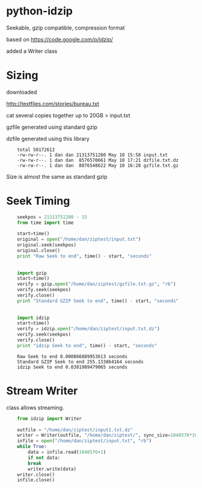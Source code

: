 python-idzip
============

Seekable, gzip compatible, compression format

based on https://code.google.com/p/idzip/

added a Writer class

Sizing
==========
downloaded

http://textfiles.com/stories/bureau.txt


cat several copies together up to 20GB > input.txt

gzfile generated using standard gzip

dzfile generated using this library

```
    total 50172612
    -rw-rw-r--. 1 dan dan 21313751280 May 10 15:58 input.txt
    -rw-rw-r--. 1 dan dan  8576570661 May 10 17:21 dzfile.txt.dz
    -rw-rw-r--. 1 dan dan  8076548622 May 10 16:28 gzfile.txt.gz
```


Size is almost the same as standard gzip


Seek Timing
==========
``` python
    seekpos = 21313751280 - 15
    from time import time
    
    start=time()
    original = open("/home/dan/ziptest/input.txt")
    original.seek(seekpos)
    original.close()
    print "Raw Seek to end", time() - start, "seconds"
    
    
    import gzip
    start=time()
    verify = gzip.open("/home/dan/ziptest/gzfile.txt.gz", "rb")
    verify.seek(seekpos)
    verify.close()
    print "Standard GZIP Seek to end", time() - start, "seconds"
    
    
    import idzip
    start=time()
    verify = idzip.open("/home/dan/ziptest/input.txt.dz")
    verify.seek(seekpos)
    verify.close()
    print "idzip Seek to end", time() - start, "seconds"

```

```
    Raw Seek to end 0.000866889953613 seconds
    Standard GZIP Seek to end 255.133864164 seconds
    idzip Seek to end 0.0381989479065 seconds
```




Stream Writer 
===========
class allows streaming.

``` python
    from idzip import Writer
    
    outfile = "/home/dan/ziptest/input1.txt.dz"
    writer = Writer(outfile, "/home/dan/ziptest/", sync_size=1048576*100)
    infile = open("/home/dan/ziptest/input.txt", "rb")
    while True:
        data = infile.read(1048576+1)
        if not data:
        break
        writer.write(data)
    writer.close()
    infile.close()
```